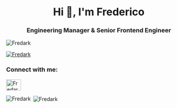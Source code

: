<h1 align="center">Hi 👋, I'm Frederico</h1>
<h3 align="center">Engineering Manager & Senior Frontend Engineer</h3>

<p align="left"> <img src="https://komarev.com/ghpvc/?username=Fredark&label=Profile%20views&color=0e75b6&style=flat" alt="Fredark" /> </p>

<p align="left"> <a href="https://github.com/ryo-ma/github-profile-trophy"><img src="https://github-profile-trophy.vercel.app/?username=Fredark" alt="Fredark" /></a> </p>


<h3 align="left">Connect with me:</h3>
<p align="left">
<a href="https://linkedin.com/in/Fredark" target="blank"><img align="center" src="https://raw.githubusercontent.com/rahuldkjain/github-profile-readme-generator/master/src/images/icons/Social/linked-in-alt.svg" alt="Fredark" height="30" width="40" /></a>
</p>

<p><img align="left" src="https://github-readme-stats.vercel.app/api/top-langs?username=Fredark&show_icons=true&locale=en&layout=compact" alt="Fredark" /></p>

<p>&nbsp;<img align="center" src="https://github-readme-stats.vercel.app/api?username=Fredark&show_icons=true&locale=en" alt="Fredark" /></p>
